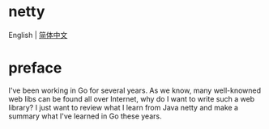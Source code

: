 # netty

English | [简体中文](README-CN.md)

# preface

I've been working in Go for several years. As we know, many well-knowned web libs can be found all over Internet, why do I want to write such a web library? I just want to review what I learn from Java netty and make a summary what I've learned in Go these years.
